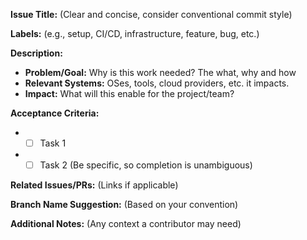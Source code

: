 **Issue Title:** (Clear and concise, consider conventional commit style)

**Labels:** (e.g., setup, CI/CD, infrastructure, feature, bug, etc.)

**Description:**
* **Problem/Goal:**  Why is this work needed? The what, why and how
* **Relevant Systems:** OSes, tools, cloud providers, etc. it impacts.
* **Impact:** What will this enable for the project/team?

**Acceptance Criteria:**
* - [ ] Task 1 
* - [ ] Task 2 (Be specific, so completion is unambiguous)

**Related Issues/PRs:** (Links if applicable)

**Branch Name Suggestion:** (Based on your convention)

**Additional Notes:** (Any context a contributor may need)
